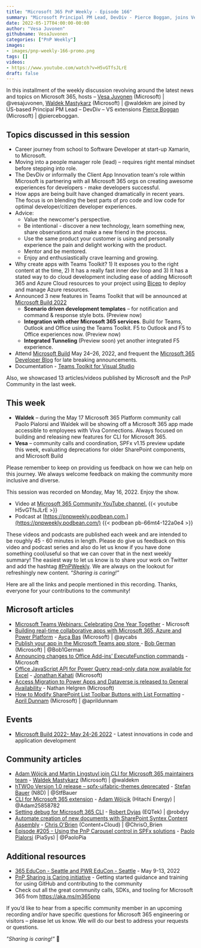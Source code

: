 ```yaml
---
title: "Microsoft 365 PnP Weekly - Episode 166"
summary: "Microsoft Principal PM Lead, DevDiv - Pierce Boggan, joins Vesa Juvonen and Waldek Mastykarz to discuss career journey, people management, optimizing developer experiences, creating apps with Teams Toolkit, 3 new Teams Toolkit features, plus articles/videos from Microsoft and Community."
date: 2022-05-17T04:00:00-00:00
author: "Vesa Juvonen"
githubname: VesaJuvonen
categories: ["PnP Weekly"]
images:
- images/pnp-weekly-166-promo.png
tags: []
videos:
- https://www.youtube.com/watch?v=H5vGTfsJLrE
draft: false
---
```


In this installment of the weekly discussion revolving around the latest news and topics on Microsoft 365, hosts – [Vesa Juvonen](http://twitter.com/vesajuvonen) (Microsoft) \| @vesajuvonen, [Waldek Mastykarz](http://twitter.com/waldekm) (Microsoft) \| @waldekm are joined by US-based Principal PM Lead – DevDiv – VS extensions [Pierce Boggan](http://twitter.com/pierceboggan) (Microsoft) \| @pierceboggan.

## Topics discussed in this session

* Career journey from school to Software Developer at start-up Xamarin, to Microsoft.
* Moving into a people manager role (lead) – requires right mental mindset before stepping into role.
* The DevDiv or informally the Client App Innovation team's role within Microsoft is partnering with all Microsoft 365 orgs on creating awesome experiences for developers - make developers successful.
* How apps are being built have changed dramatically in recent years. The focus is on blending the best parts of pro code and low code for optimal developer/citizen developer experiences.
* Advice:
    * Value the newcomer's perspective.
    * Be intentional - discover a new technology, learn something new, share observations and make a new friend in the process.
    * Use the same product your customer is using and personally experience the pain and delight working with the product.
    * Mentor and be mentored.
    * Enjoy and enthusiastically crave learning and growing.
* Why create apps with Teams Toolkit? 1) It exposes you to the right content at the time, 2) It has a really fast inner dev loop and 3) It has a stated way to do cloud development including ease of adding Microsoft 365 and Azure Cloud resources to your project using [Bicep](https://docs.microsoft.com/azure/azure-resource-manager/bicep/overview?tabs=bicep) to deploy and manage Azure resources.
* Announced 3 new features in Teams Toolkit that will be announced at [Microsoft Build 2022](https://aka.ms/build)
    * **Scenario driven development templates** – for notification and command & response style bots. (Preview now)
    * **Integration with other Microsoft 365 services**. Build for Teams, Outlook and Office using the Teams Toolkit. F5 to Outlook and F5 to Office experiences now. (Preview now)
    * **Integrated Tunneling** (Preview soon) yet another integrated F5 experience.
* Attend [Microsoft Build](https://aka.ms/build) May 24–26, 2022, and frequent the [Microsoft 365 Developer Blog](https://aka.ms/m365dev/blog) for late breaking announcements.
* Documentation - [Teams Toolkit for Visual Studio](https://docs.microsoft.com/microsoftteams/platform/toolkit/visual-studio-overview)

Also, we showcased 13 articles/videos published by Microsoft and the PnP Community in the last week.  

## This week

* **Waldek** – during the May 17 Microsoft 365 Platform community call Paolo Pialorsi and Waldek will be showing off a Microsoft 365 app made accessible to employees with Viva Connections. Always focused on building and releasing new features for CLI for Microsoft 365.
* **Vesa** – community calls and coordination, SPFx v1.15 preview update this week, evaluating deprecations for older SharePoint components, and Microsoft Build

Please remember to keep on providing us feedback on how we can help on this journey. We always welcome feedback on making the community more inclusive and diverse.

This session was recorded on Monday, May 16, 2022. Enjoy the show.  

*   Video at [Microsoft 365 Community YouTube channel.](https://aka.ms/m365pnp-videos)
    {{< youtube H5vGTfsJLrE >}}
*   Podcast at [https://pnpweekly.podbean.com.](https://pnpweekly.podbean.com/) 
    {{< podbean pb-66mt4-122a0e4 >}}

These videos and podcasts are published each week and are intended to be roughly 45 - 60 minutes in length.  Please do give us feedback on this video and podcast series and also do let us know if you have done something cool/useful so that we can cover that in the next weekly summary! The easiest way to let us know is to share your work on Twitter and add the hashtag [#PnPWeekly](https://twitter.com/search?q=%23pnpweekly). We are always on the lookout for refreshingly new content. “_Sharing is caring!”_ 

Here are all the links and people mentioned in this recording. Thanks, everyone for your contributions to the community!

## Microsoft articles

* [Microsoft Teams Webinars: Celebrating One Year Together](https://techcommunity.microsoft.com/t5/microsoft-teams-blog/microsoft-teams-webinars-celebrating-one-year-together/ba-p/3334292) - Microsoft
* [Building real-time collaborative apps with Microsoft 365, Azure and Power Platform](https://devblogs.microsoft.com/microsoft365dev/building-real-time-collaborative-apps-with-microsoft-365-azure-and-power-platform/) - [Ayça Baş](https://twitter.com/aycabs) (Microsoft) | @aycabs
* [Publish your app in the Microsoft Teams app store ](https://devblogs.microsoft.com/microsoft365dev/publish-your-app-in-the-microsoft-teams-app-store/) - [Bob German](https://twitter.com/Bob1German) (Microsoft) | @Bob1German
* [Announcing changes to Office Add-ins’ ExecuteFunction commands](https://devblogs.microsoft.com/microsoft365dev/announcing-changes-to-office-add-ins-executefunction-commands/) - Microsoft
* [Office JavaScript API for Power Query read-only data now available for Excel](https://devblogs.microsoft.com/microsoft365dev/office-javascript-api-for-power-query-read-only-data-now-available-for-excel/) - [Jonathan Kahati](https://www.linkedin.com/in/yonijk/) (Microsoft)
* [Access Migration to Power Apps and Dataverse is released to General Availability](https://powerapps.microsoft.com/blog/access-migration-to-power-apps-and-dataverse-is-released-to-general-availability/) - Nathan Helgren (Microsoft)
* [How to Modify SharePoint List Toolbar Buttons with List Formatting](https://www.youtube.com/watch?v=sZYZnJGQgcI) - [April Dunnam](http://twitter.com/aprildunnam) (Microsoft) | @aprildunnam


## Events

* [Microsoft Build 2022- May 24-26 2022](https://mybuild.microsoft.com) - Latest innovations in code and application development


## Community articles

* [Adam Wójcik and Martin Lingstuyl join CLI for Microsoft 365 maintainers team](https://pnp.github.io/blog/cli-for-microsoft-365/new-maintainers-2022/) - [Waldek Mastykarz](https://twitter.com/waldekm) (Microsoft) | @waldekm
* [hTWOo Version 1.0 release – spfx-uifabric-themes deprecated](https://n8d.at/htwoo-version-1-0-release-spfx-uifabric-themes-deprecated) - [Stefan Bauer](https://twitter.com/StfBauer) (N8D) | @StfBauer
* [CLI for Microsoft 365 extension](https://marketplace.visualstudio.com/items?itemName=adamwojcikit.cli-for-microsoft-365-extension) - [Adam Wójcik](https://twitter.com/Adam25858782) (Hitachi Energy) | @Adam25858782
* [Setting debug for Microsoft 365 CLI](https://robdy.io/debugging-cli-microsoft365/) - [Robert Dyjas](https://twitter.com/robdyy) (EQTek) | @robdyy
* [Automate creation of new documents with SharePoint Syntex Content Assembly](https://www.sharepointnutsandbolts.com/2022/05/Syntex-Content-Assembly.html) - [Chris O'Brien](https://twitter.com/ChrisO_Brien) (Content+Cloud) | @ChrisO_Brien
* [Episode #205 - Using the PnP Carousel control in SPFx solutions](https://www.youtube.com/watch?v=Obt_bfe9qww)  - [Paolo Pialorsi](https://twitter.com/PaoloPia) (PiaSys) | @PaoloPia
  
## Additional resources

* [365 EduCon - Seattle and PWR EduCon - Seattle](https://techcommunity.microsoft.com/t5/microsoft-sharepoint-blog/two-conferences-in-one-365-educon-amp-pwr-educon-seattle-wa/ba-p/3285243) - May 9-13, 2022
* [PnP Sharing is Caring initiative](https://aka.ms/sharing-is-caring) - Getting started guidance and training for using GitHub and contributing to the community
* Check out all the great community calls, SDKs, and tooling for Microsoft 365 from <https://aka.ms/m365pnp>

If you’d like to hear from a specific community member in an upcoming recording and/or have specific questions for Microsoft 365 engineering or visitors – please let us know. We will do our best to address your requests or questions.

_"Sharing is caring!"_ 🧡
